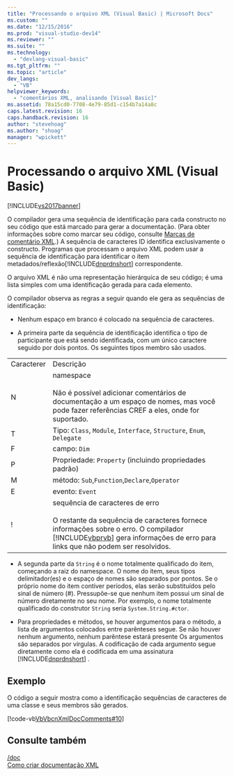 ```yaml
---
title: "Processando o arquivo XML (Visual Basic) | Microsoft Docs"
ms.custom: ""
ms.date: "12/15/2016"
ms.prod: "visual-studio-dev14"
ms.reviewer: ""
ms.suite: ""
ms.technology: 
  - "devlang-visual-basic"
ms.tgt_pltfrm: ""
ms.topic: "article"
dev_langs: 
  - "VB"
helpviewer_keywords: 
  - "comentários XML, analisando [Visual Basic]"
ms.assetid: 78a15cd0-7708-4e79-85d1-c154b7a14a8c
caps.latest.revision: 16
caps.handback.revision: 16
author: "stevehoag"
ms.author: "shoag"
manager: "wpickett"
---
```

# Processando o arquivo XML (Visual Basic)
[!INCLUDE[vs2017banner](../../../csharp/includes/vs2017banner.md)]

O compilador gera uma sequência de identificação para cada constructo no seu código que está marcado para gerar a documentação.  \(Para obter informações sobre como marcar seu código, consulte [Marcas de comentário XML](../../../visual-basic/language-reference/xmldoc/recommended-xml-tags-for-documentation-comments.md).\) A sequência de caracteres ID identifica exclusivamente o constructo.  Programas que processam o arquivo XML podem usar a sequência de identificação para identificar o item metadados\/reflexão[!INCLUDE[dnprdnshort](../../../csharp/getting-started/includes/dnprdnshort_md.md)] correspondente.  
  
 O arquivo XML é não uma representação hierárquica de seu código; é uma lista simples com uma identificação gerada para cada elemento.  
  
 O compilador observa as regras a seguir quando ele gera as sequências de identificação:  
  
-   Nenhum espaço em branco é colocado na sequência de caracteres.  
  
-   A primeira parte da sequência de identificação identifica o tipo de participante que está sendo identificada, com um único caractere seguido por dois pontos.  Os seguintes tipos membro são usados.  
  
|||  
|-|-|  
|Caracterer|Descrição|  
|N|namespace<br /><br /> Não é possível adicionar comentários de documentação a um espaço de nomes, mas você pode fazer referências CREF a eles, onde for suportado.|  
|T|Tipo: `Class`, `Module`, `Interface`, `Structure`, `Enum`, `Delegate`|  
|F|campo: `Dim`|  
|P|Propriedade: `Property` \(incluindo propriedades padrão\)|  
|M|método: `Sub`,`Function`,`Declare`,`Operator`|  
|E|evento: `Event`|  
|\!|sequência de caracteres de erro<br /><br /> O restante da sequência de caracteres fornece informações sobre o erro.  O compilador [!INCLUDE[vbprvb](../../../csharp/programming-guide/concepts/linq/includes/vbprvb_md.md)] gera informações de erro para links que não podem ser resolvidos.|  
  
-   A segunda parte da `String` é o nome totalmente qualificado do item, começando a raiz do namespace.  O nome do item, seus tipos delimitador\(es\) e o espaço de nomes são separados por pontos.  Se o próprio nome do item contiver períodos, elas serão substituídos pelo sinal de número \(\#\).  Pressupõe\-se que nenhum item possui um sinal de número diretamente no seu nome.  Por exemplo, o nome totalmente qualificado do construtor `String` seria `System.String.#ctor`.  
  
-   Para propriedades e métodos, se houver argumentos para o método, a lista de argumentos colocados entre parênteses segue.  Se não houver nenhum argumento, nenhum parêntese estará presente  Os argumentos são separados por vírgulas.  A codificação de cada argumento segue diretamente como ela é codificada em uma assinatura [!INCLUDE[dnprdnshort](../../../csharp/getting-started/includes/dnprdnshort_md.md)] .  
  
## Exemplo  
 O código a seguir mostra como a identificação sequências de caracteres de uma classe e seus membros são gerados.  
  
 [!code-vb[VbVbcnXmlDocComments#10](../../../visual-basic/language-reference/xmldoc/codesnippet/VisualBasic/processing-the-xml-file_1.vb)]  
  
## Consulte também  
 [\/doc](../../../visual-basic/reference/command-line-compiler/doc.md)   
 [Como criar documentação XML](../Topic/How%20to:%20Create%20XML%20Documentation%20in%20Visual%20Basic.md)